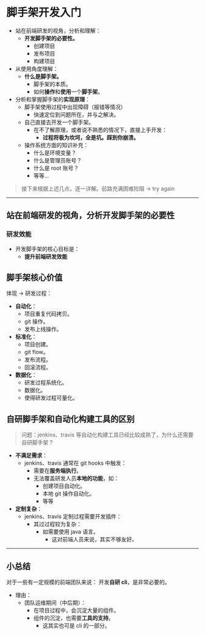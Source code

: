 # 脚手架开发入门

- 站在前端研发的视角，分析和理解：
  - **开发脚手架的必要性。**
    - 创建项目
    - 发布项目
    - 构建项目
- 从使用角度理解：
  - **什么是脚手架。**
    - 脚手架的本质。
    - 如何**操作**和**使用**一个**脚手架**。
- 分析和掌握脚手架的**实现原理**：
  - 脚手架使用过程中出现障碍（报错等情况）
    - 快速定位到问题所在，并与之解决。
  - 自己直接去开发一个脚手架。
    - 在不了解原理，或者说不熟悉的情况下，直接上手开发：
      - **过程将极为坎坷，全是坑。踩到你崩溃。**
  - 操作系统方面的知识补充：
    - 什么是环境变量？
    - 什么是管理员账号？
    - 什么是 root 账号？
    - 等等...

> 接下来根据上述几点，逐一详解。前路充满困难险阻 -> try again

---

## 站在前端研发的视角，分析开发脚手架的必要性

### 研发效能

- 开发脚手架的核心目标是：
  - **提升前端研发效能**

## 脚手架核心价值

体现 -> 研发过程：

- **自动化**：
  - 项目重复代码拷贝。
  - git 操作。
  - 发布上线操作。
- **标准化**：
  - 项目创建。
  - git flow。
  - 发布流程。
  - 回滚流程。
- **数据化**：
  - 研发过程系统化。
  - 数据化。
  - 使得研发过程可量化。

## 自研脚手架和自动化构建工具的区别

> 问题：jenkins、travis 等自动化构建工具已经比较成熟了，为什么还需要自研脚手架？

- **不满足需求**：
  - jenkins、travis 通常在 git hooks 中触发：
    - 需要在**服务端执行**。
    - 无法覆盖研发人员**本地的功能**，如：
      - 创建项目自动化。
      - 本地 git 操作自动化。
      - 等等
- **定制复杂**：
  - jenkins、travis 定制过程需要开发插件：
    - 其过过程较为复杂：
      - 如需要使用 java 语言。
        - 这对前端人员来说，其实不够友好。

---

## 小总结

对于一些有一定规模的前端团队来说：
开发**自研 cli**，是非常必要的。

- 理由：
  - 团队运维期间（中后期）：
    - 在项目过程中，会沉淀大量的组件。
    - 组件的沉淀，也需要**工具的支持**。
      - 这其实也可是 cli 的一部分。
